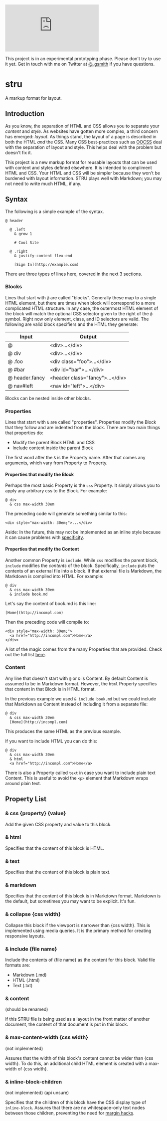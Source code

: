 ![](http://www.omgwiki.org/model-interchange/lib/exe/fetch.php?cache=cache&media=under-construction.gif)

This project is in an experimental prototyping phase. Please don't try to use it yet. Get in touch with me on Twitter at [@_gsmith](https://twitter.com/_gsmith) if you have questions.

# stru

A markup format for layout.

## Introduction

As you know, the separation of HTML and CSS allows you to separate your _content_ and _style_. As websites have gotten more complex, a third concern has emerged: _layout_. As things stand, the layout of a page is described in both the HTML _and_ the CSS. Many CSS best-practices such as [OOCSS](https://github.com/stubbornella/oocss/wiki) deal with the separation of layout and style. This helps deal with the problem but doesn't fix it.

This project is a new markup format for reusable layouts that can be used with content and styles defined elsewhere. It is intended to compliment HTML and CSS. Your HTML and CSS will be simpler because they won't be burdened with layout information. STRU plays well with Markdown; you may not need to write much HTML, if any.

## Syntax

The following is a simple example of the syntax.

```
@ header

  @ .left
    & grow 1

    # Cool Site

  @ .right
    & justify-content flex-end

    [Sign In](http://example.com)
```

There are three types of lines here, covered in the next 3 sections.

### Blocks

Lines that start with `@` are called "blocks". Generally these map to a single HTML element, but there are times when block will correspond to a more complicated HTML structure. In any case, the outermost HTML element of the block will match the optional CSS selector given to the right of the `@` symbol. Right now only element, class, and ID selectors are valid. The following are valid block specifiers and the HTML they generate:

| Input          | Output                                |
| -------------- | ------------------------------------- |
| @              | &lt;div>...&lt;/div>                  |
| @ div          | &lt;div>...&lt;/div>                  |
| @ .foo         | &lt;div class="foo">...&lt;/div>      |
| @ #bar         | &lt;div id="bar">...&lt;/div>         |
| @ header.fancy | &lt;header class="fancy">...&lt;/div> |
| @ nav#left     | &lt;nav id="left">...&lt;/div>        |

Blocks can be nested inside other blocks.

### Properties

Lines that start with `&` are called "properties". Properties modify the Block that they follow and are indented from the block. There are two main things that properties do:

* Modify the parent Block HTML and CSS
* Include content inside the parent Block

The first word after the `&` is the Property name. After that comes any arguments, which vary from Property to Property.

#### Properties that modify the Block

Perhaps the most basic Property is the `css` Property. It simply allows you to apply any arbitrary css to the Block. For example:

```
@ div
  & css max-width 30em
```

The preceding code will generate something similar to this:

```
<div style="max-width: 30em;">...</div>
```

Aside: In the future, this may not be implemented as an inline style because it can cause problems with [specificity](http://css-tricks.com/specifics-on-css-specificity/).

#### Properties that modify the Content

Another common Property is `include`. While `css` modifies the parent block, `include` modifies the _contents_ of the block. Specifically, `include` puts the contents of an external file into a block. If that external file is Markdown, the Markdown is compiled into HTML. For example:

```
@ div
  & css max-width 30em
  & include book.md
```

Let's say the content of book.md is this line:

```
[Home](http://incompl.com)
```

Then the preceding code will compile to:

```
<div style="max-width: 30em;">
  <a href="http://incompl.com">Home</a>
</div>
```

A lot of the magic comes from the many Properties that are provided. Check out the full list [here](#).

### Content

Any line that doesn't start with `@` or `&` is Content. By default Content is assumed to be in Markdown format. However, the `html` Property specifies that content in that Block is in HTML format.

In the previous example we used `& include book.md` but we could include that Markdown as Content instead of including it from a separate file:

```
@ div
  & css max-width 30em
  [Home](http://incompl.com)
```

This produces the same HTML as the previous example.

If you want to include HTML you can do this:

```
@ div
  & css max-width 30em
  & html
  <a href="http://incompl.com">Home</a>
```

There is also a Property called `text` in case you want to include plain text Content. This is useful to avoid the `<p>` element that Markdown wraps around plain text.

## Property List

### & css {property} {value}

Add the given CSS property and value to this block.

### & html

Specifies that the content of this block is HTML.

### & text

Specifies that the content of this block is plain text.

### & markdown

Specifies that the content of this block is in Markdown format. Markdown is the default, but sometimes you may want to be explicit. It's fun.

### & collapse {css width}

Collapse this block if the viewport is narrower than {css width}. This is implemented using media queries. It is the primary method for creating responsive layouts.

### & include {file name}

Include the contents of {file name} as the content for this block. Valid file formats are:

* Markdown (.md)
* HTML (.html)
* Text (.txt)

### & content

(should be renamed)

If this STRU file is being used as a layout in the front matter of another document, the content of that document is put in this block.

### & max-content-width {css width}

(not implemented)

Assures that the width of this block's content cannot be wider than {css width}. To do this, an additional child HTML element is created with a max-width of {css width}.

### & inline-block-children

(not implemented) (api unsure)

Specifies that the children of this block have the CSS display type of `inline-block`. Assures that there are no whitespace-only text nodes between those children, preventing the need for [margin hacks](http://css-tricks.com/fighting-the-space-between-inline-block-elements/).

